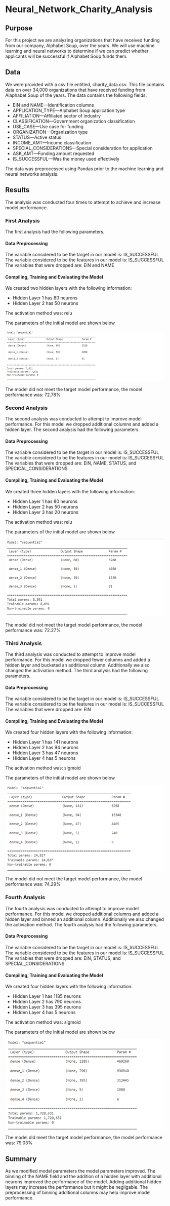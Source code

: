 # Neural_Network_Charity_Analysis

## Purpose
For this project we are analyzing organizations that have received funding from our company, Alphabet Soup, over the years. We will use machine learning and neural networks to determine if we can predict whether applicants will be successful if Alphabet Soup funds them.

## Data
We were provided with a csv file entitled, charity_data.csv. This file contains data on over 34,000 organizations that have received funding from Alaphabet Soup of the years. The data contains the following fields:
 - EIN and NAME—Identification columns
 - APPLICATION_TYPE—Alphabet Soup application type
 - AFFILIATION—Affiliated sector of industry
 - CLASSIFICATION—Government organization classification
 - USE_CASE—Use case for funding
 - ORGANIZATION—Organization type
 - STATUS—Active status
 - INCOME_AMT—Income classification
 - SPECIAL_CONSIDERATIONS—Special consideration for application
 - ASK_AMT—Funding amount requested
 - IS_SUCCESSFUL—Was the money used effectively

The data was preprocessed using Pandas prior to the machine learning and neural networks analysis.

## Results
The analysis was conducted four times to attempt to achieve and increase model performance.

### First Analysis
The first analysis had the following parameters.
#### Data Preprocessing
The variable considered to be the target in our model is: IS_SUCCESSFUL
The variable considered to be the features in our model is: IS_SUCCESSFUL
The variables that were dropped are: EIN and NAME

#### Compiling, Training and Evaluating the Model
We created two hidden layers with the following information: 
 - Hidden Layer 1 has 80 neurons
 - Hidden Layer 2 has 50 neurons

The activation method was: relu

The parameters of the initial model are shown below

![Model1_parameters](https://github.com/kkoehn8/Neural_Network_Charity_Analysis/blob/main/Images/ModelParameters.PNG)

The model did not meet the target model performance, the model performance was: 72.78%

### Second Analysis
The second analysis was conducted to attempt to improve model performance. For this model we dropped additional columns and added a hidden layer. The second analysis had the following parameters.
#### Data Preprocessing
The variable considered to be the target in our model is: IS_SUCCESSFUL
The variable considered to be the features in our model is: IS_SUCCESSFUL
The variables that were dropped are: EIN, NAME, STATUS, and SPECICAL_CONSIDERATIONS

#### Compiling, Training and Evaluating the Model
We created three hidden layers with the following information: 
 - Hidden Layer 1 has 80 neurons
 - Hidden Layer 2 has 50 neurons
 - Hidden Layer 3 has 20 neurons

The activation method was: relu

The parameters of the initial model are shown below

![Model2_parameters](https://github.com/kkoehn8/Neural_Network_Charity_Analysis/blob/main/Images/ModelParameters_D3_1.PNG)

The model did not meet the target model performance, the model performance was: 72.27%

### Third Analysis
The third analysis was conducted to attempt to improve model performance. For this model we dropped fewer columns and added a hidden layer and bucketed an additional column. Additionally we also changed the activiation method. The third analysis had the following parameters.
#### Data Preprocessing
The variable considered to be the target in our model is: IS_SUCCESSFUL
The variable considered to be the features in our model is: IS_SUCCESSFUL
The variables that were dropped are: EIN

#### Compiling, Training and Evaluating the Model
We created four hidden layers with the following information: 
 - Hidden Layer 1 has 141 neurons
 - Hidden Layer 2 has 94 neurons
 - Hidden Layer 3 has 47 neurons
 - Hidden Layer 4 has 5 neurons

The activation method was: sigmoid

The parameters of the initial model are shown below

![Model3_parameters](https://github.com/kkoehn8/Neural_Network_Charity_Analysis/blob/main/Images/ModelParameters_D3_2.PNG)

The model did not meet the target model performance, the model performance was: 74.29%

### Fourth Analysis
The fourth analysis was conducted to attempt to improve model performance. For this model we dropped additional columns and added a hidden layer and binned an additional column. Additionally we also changed the activiation method. The fourth analysis had the following parameters.
#### Data Preprocessing
The variable considered to be the target in our model is: IS_SUCCESSFUL
The variable considered to be the features in our model is: IS_SUCCESSFUL
The variables that were dropped are: EIN, STATUS, and SPECIAL_CONSIDERATIONS

#### Compiling, Training and Evaluating the Model
We created four hidden layers with the following information: 
 - Hidden Layer 1 has 1185 neurons
 - Hidden Layer 2 has 790 neurons
 - Hidden Layer 3 has 395 neurons
 - Hidden Layer 4 has 5 neurons

The activation method was: sigmoid

The parameters of the initial model are shown below

![Model4_parameters](https://github.com/kkoehn8/Neural_Network_Charity_Analysis/blob/main/Images/ModelParameters_D3_3.PNG)

The model did meet the target model performance, the model performance was: 79.03%

## Summary
As we modified model parameters the model parameters improved. The binning of the NAME field and the addition of a hidden layer with additional neurons improved the performance of the model. Adding additional hidden layers may increase the performance but it might be negligable. The preprocessing of binning additional columns may help improve model performance. 

